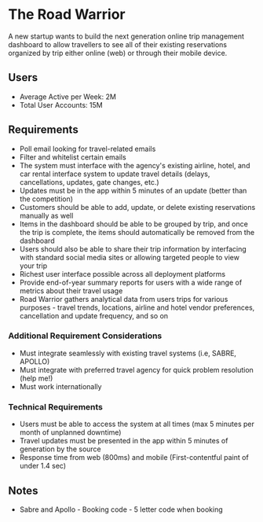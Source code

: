 # The Road Warrior

A new startup wants to build the next generation online trip management dashboard to allow travellers to see all of their existing reservations organized by trip either online (web) or through their mobile device.

## Users

- Average Active per Week: 2M
- Total User Accounts: 15M

## Requirements

- Poll email looking for travel-related emails
- Filter and whitelist certain emails
- The system must interface with the agency's existing airline, hotel, and car rental interface system to update travel details (delays, cancellations, updates, gate changes, etc.)
- Updates must be in the app within 5 minutes of an update (better than the competition)
- Customers should be able to add, update, or delete existing reservations manually as well
- Items in the dashboard should be able to be grouped by trip, and once the trip is complete, the items should automatically be removed from the dashboard
- Users should also be able to share their trip information by interfacing with standard social media sites or allowing targeted people to view your trip
- Richest user interface possible across all deployment platforms
- Provide end-of-year summary reports for users with a wide range of metrics about their travel usage
- Road Warrior gathers analytical data from users trips for various purposes - travel trends, locations, airline and hotel vendor preferences, cancellation and update frequency, and so on

### Additional Requirement Considerations

- Must integrate seamlessly with existing travel systems (i.e, SABRE, APOLLO)
- Must integrate with preferred travel agency for quick problem resolution (help me!)
- Must work internationally

### Technical Requirements

- Users must be able to access the system at all times (max 5 minutes per month of unplanned downtime)
- Travel updates must be presented in the app within 5 minutes of generation by the source
- Response time from web (800ms) and mobile (First-contentful paint of under 1.4 sec)

## Notes

- Sabre and Apollo - Booking code - 5 letter code when booking
